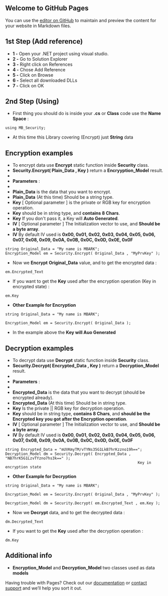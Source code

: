 ## Welcome to GitHub Pages

You can use the [editor on GitHub](https://github.com/MbarkT3STO/MB-Security-DLL/edit/gh-pages/index.md) to maintain and preview the content for your website in Markdown files.

## 1st Step (Add reference)

- **1 -** Open your .NET project using visual studio.
- **2 -** Go to Solution Explorer
- **3 -** Right click on References
- **4 -** Chose Add Reference
- **5 -** Click on Browse
- **6 -** Select all downloaded DLLs
- **7 -** Click on OK

## 2nd Step (Using)

- First thing you should do is inside your **.cs** or **Class** code use the **Name Space** :  

```
using MB_Security;
```

- At this time this Library covering (Encrypt) just **String** data


## Encryption examples

- To encrypt data use **Encrypt** static function inside **Security** class.
- **Security.Encrypt( Plain_Data , Key )** return a **Encryyption_Model** result.
-
- **Parameters** : 
-
- **Plain_Data** is the data that you want to encrypt.
- **Plain_Data** (At this time) Should be a string type.
- **Key** [ Optional parameter ] is the private or RGB key for encryption operation.
- **Key** should be in string type, and **contains 8 Chars**.
- **Key** If you don't pass it, a Key will **Auto Generated**.
- **IV** [ Optional parameter ] The Initialization vector to use, and **Should be a byte array**.
- **IV** By default IV used is **0x00, 0x01, 0x02, 0x03, 0x04, 0x05, 0x06, 0x07, 0x08, 0x09, 0x0A, 0x0B, 0x0C, 0x0D, 0x0E, 0x0F**

```
string Original_Data = "My name is MBARK";
Encryption_Model em = Security.Encrypt( Original_Data , "MyPrvKey" );
```
- Now we **Encrypt** **Original_Data** value, and to get the encrypted data :
```
em.Encrypted_Text
```

- If you want to get the **Key** used after the encryption operation (Key in encrypted state) :
```
em.Key
```

- **Other Example for Encryption**
```
string Original_Data = "My name is MBARK";

Encryption_Model em = Security.Encrypt( Original_Data );

```
- In the example above the **Key will Auo Generated**


## Decryption examples

- To decrypt data use **Decrypt** static function inside **Security** class.
- **Security.Decrypt( Encrypted_Data , Key )** return a **Decryption_Model** result.
-
- **Parameters** : 
-
- **Encrypted_Data** is the data that you want to decrypt (should be encrypted already).
- **Encrypted_Data** (At this time) Should be in string type.
- **Key** Is the private || RGB key for decryption operation.
- **Key** should be in string type, **contains 8 Chars**, and **should be the Encrypted key you got after the Encryption operation**.
- **IV** [ Optional parameter ] The Initialization vector to use, and **Should be a byte array**.
- **IV** By default IV used is **0x00, 0x01, 0x02, 0x03, 0x04, 0x05, 0x06, 0x07, 0x08, 0x09, 0x0A, 0x0B, 0x0C, 0x0D, 0x0E, 0x0F**

```
string Encrypted_Data = "mUVKmyTM/vTYNs35G1LkB7hrKzzno19h==";
Decryption_Model dm = Security.Decrypt( Encrypted_Data , "NB7hrK5G1LzvTYzno7hs3k==" );
                                                           Key in encryption state
```

- **Other Example for Decryption**
```
string Original_Data = "My name is MBARK";

Encryption_Model em = Security.Encrypt( Original_Data , "MyPrvKey" );

Decryption_Model dm = Security.Decrypt( em.Encrypted_Text , em.Key );

```

- Now we **Decrypt** data, and to get the decrypted data :
```
dm.Decrypted_Text
```

- If you want to get the **Key** used after the decryption operation :
```
dm.Key
```

## Additional info


- **Encryption_Model** and **Decryption_Model** two classes used as data **models**


Having trouble with Pages? Check out our [documentation](https://docs.github.com/categories/github-pages-basics/) or [contact support](https://github.com/contact) and we’ll help you sort it out.
